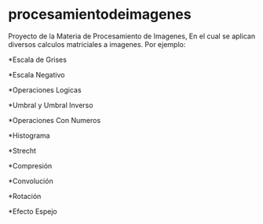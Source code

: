 # procesamientodeimagenes
Proyecto de la Materia de Procesamiento de Imagenes, En el cual se aplican diversos calculos matriciales a imagenes. Por ejemplo: 

*Escala de Grises

*Escala Negativo

*Operaciones Logicas

*Umbral y Umbral Inverso

*Operaciones Con Numeros

*Histograma

*Strecht

*Compresión

*Convolución

*Rotación

*Efecto Espejo
